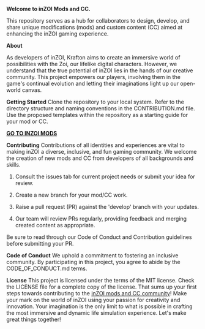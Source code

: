 **Welcome to inZOI Mods and CC.**

This repository serves as a hub for collaborators to design, develop, and share unique modifications (mods) and custom content (CC) aimed at enhancing the inZOI gaming experience.

**About**

As developers of inZOI, Krafton aims to create an immersive world of possibilities with the Zoi, our lifelike digital characters. However, we understand that the true potential of inZOI lies in the hands of our creative community. This project empowers our players, involving them in the game's continual evolution and letting their imaginations light up our open-world canvas.

**Getting Started**
Clone the repository to your local system.
Refer to the directory structure and naming conventions in the CONTRIBUTION.md file.
Use the proposed templates within the repository as a starting guide for your mod or CC.

[**GO TO INZOI MODS**](https://inzoiresource.com)

**Contributing**
Contributions of all identities and experiences are vital to making inZOI a diverse, inclusive, and fun gaming community. We welcome the creation of new mods and CC from developers of all backgrounds and skills.

1. Consult the issues tab for current project needs or submit your idea for review.

2. Create a new branch for your mod/CC work.

3. Raise a pull request (PR) against the 'develop' branch with your updates.

4. Our team will review PRs regularly, providing feedback and merging created content as appropriate.

Be sure to read through our Code of Conduct and Contribution guidelines before submitting your PR.

**Code of Conduct**
We uphold a commitment to fostering an inclusive community. By participating in this project, you agree to abide by the CODE_OF_CONDUCT.md terms.

**License**
This project is licensed under the terms of the MIT license. Check the LICENSE file for a complete copy of the license.
That sums up your first steps towards contributing to the [inZOI mods and CC community](https://modinzoi.com)! Make your mark on the world of inZOI using your passion for creativity and innovation. Your imagination is the only limit to what is possible in crafting the most immersive and dynamic life simulation experience. Let's make great things together!
